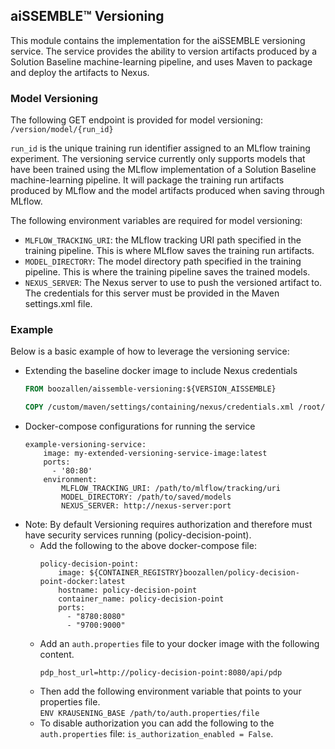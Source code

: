 ## aiSSEMBLE&trade; Versioning

This module contains the implementation for the aiSSEMBLE versioning service. The service provides the ability to version artifacts produced by a Solution Baseline machine-learning pipeline, and uses Maven to package and deploy the artifacts to Nexus.

### Model Versioning

The following GET endpoint is provided for model versioning: `/version/model/{run_id}`

`run_id` is the unique training run identifier assigned to an MLflow training experiment. The versioning service currently only supports models that have been trained using the MLflow implementation of a Solution Baseline machine-learning pipeline. It will package the training run artifacts produced by MLflow and the model artifacts produced when saving through MLflow.

The following environment variables are required for model versioning:
- `MLFLOW_TRACKING_URI`: the MLflow tracking URI path specified in the training pipeline. This is where MLflow saves the training run artifacts.
- `MODEL_DIRECTORY`: The model directory path specified in the training pipeline. This is where the training pipeline saves the trained models.
- `NEXUS_SERVER`: The Nexus server to use to push the versioned artifact to. The credentials for this server must be provided in the Maven settings.xml file.

### Example

Below is a basic example of how to leverage the versioning service:
- Extending the baseline docker image to include Nexus credentials
    ```dockerfile
    FROM boozallen/aissemble-versioning:${VERSION_AISSEMBLE}

    COPY /custom/maven/settings/containing/nexus/credentials.xml /root/.m2/settings.xml
    ```
- Docker-compose configurations for running the service
    ```
    example-versioning-service:
        image: my-extended-versioning-service-image:latest
        ports:
          - '80:80'
        environment:
            MLFLOW_TRACKING_URI: /path/to/mlflow/tracking/uri
            MODEL_DIRECTORY: /path/to/saved/models
            NEXUS_SERVER: http://nexus-server:port
    ```
- Note: By default Versioning requires authorization and therefore must have security services running (policy-decision-point).
    - Add the following to the above docker-compose file:
        ```
        policy-decision-point:
            image: ${CONTAINER_REGISTRY}boozallen/policy-decision-point-docker:latest
            hostname: policy-decision-point
            container_name: policy-decision-point
            ports:
              - "8780:8080"
              - "9700:9000"
        ```
    - Add an `auth.properties` file to your docker image with the following content.
        ```
        pdp_host_url=http://policy-decision-point:8080/api/pdp
        ```
    - Then add the following environment variable that points to your properties file.  
      `ENV KRAUSENING_BASE /path/to/auth.properties/file`
    - To disable authorization you can add the following to the `auth.properties` file: `is_authorization_enabled = False`.
